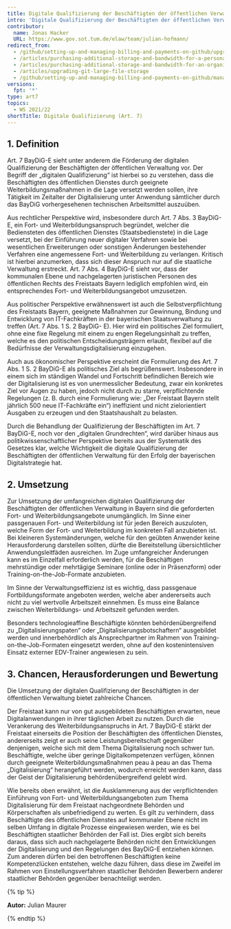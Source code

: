 ```yaml
---
title: Digitale Qualifizierung der Beschäftigten der öffentlichen Verwaltung - Art. 7 BayDiG-E
intro: 'Digitale Qualifizierung der Beschäftigten der öffentlichen Verwaltung - Art. 7 BayDiG-E'
contributor:
  name: Jonas Hacker
  URL: https://www.gov.sot.tum.de/elaw/team/julian-hofmann/
redirect_from:
  - /github/setting-up-and-managing-billing-and-payments-on-github/upgrading-git-large-file-storage
  - /articles/purchasing-additional-storage-and-bandwidth-for-a-personal-account/
  - /articles/purchasing-additional-storage-and-bandwidth-for-an-organization/
  - /articles/upgrading-git-large-file-storage
  - /github/setting-up-and-managing-billing-and-payments-on-github/managing-billing-for-git-large-file-storage/upgrading-git-large-file-storage
versions:
  fpt: '*'
type: art7
topics:
  - WS 2021/22
shortTitle: Digitale Qualifizierung (Art. 7)
---
```



## 1. Definition

Art. 7 BayDiG-E sieht unter anderem die Förderung der digitalen Qualifizierung der Beschäftigten der öffentlichen Verwaltung vor. Der Begriff der „digitalen Qualifizierung“ ist hierbei so zu verstehen, dass die Beschäftigten des öffentlichen Dienstes durch geeignete Weiterbildungsmaßnahmen in die Lage versetzt werden sollen, ihre Tätigkeit im Zeitalter der Digitalisierung unter Anwendung sämtlicher durch das BayDiG vorhergesehenen technischen Arbeitsmittel auszuüben.

Aus rechtlicher Perspektive wird, insbesondere durch Art. 7 Abs. 3 BayDiG-E, ein Fort- und Weiterbildungsanspruch begründet, welcher die Bediensteten des öffentlichen Dienstes (Staatsbedienstete) in die Lage versetzt, bei der Einführung neuer digitaler Verfahren sowie bei wesentlichen Erweiterungen oder sonstigen Änderungen bestehender Verfahren eine angemessene Fort- und Weiterbildung zu verlangen. Kritisch ist hierbei anzumerken, dass sich dieser Anspruch nur auf die staatliche Verwaltung erstreckt. Art. 7 Abs. 4 BayDiG-E sieht vor, dass der kommunalen Ebene und nachgelagerten juristischen Personen des öffentlichen Rechts des Freistaats Bayern lediglich empfohlen wird, ein entsprechendes Fort- und Weiterbildungsangebot umzusetzen.

Aus politischer Perspektive erwähnenswert ist auch die Selbstverpflichtung des Freistaats Bayern, geeignete Maßnahmen zur Gewinnung, Bindung und Entwicklung von IT-Fachkräften in der bayerischen Staatsverwaltung zu treffen (Art. 7 Abs. 1 S. 2 BayDiG- E). Hier wird ein politisches Ziel formuliert, ohne eine fixe Regelung mit einem zu engen Regelungsinhalt zu treffen, welche es den politischen Entscheidungsträgern erlaubt, flexibel auf die Bedürfnisse der Verwaltungsdigitalisierung einzugehen.

Auch aus ökonomischer Perspektive erscheint die Formulierung des Art. 7 Abs. 1 S. 2 BayDiG-E als politisches Ziel als begrüßenswert. Insbesondere in einem sich im ständigen Wandel und Fortschritt befindlichen Bereich wie der Digitalisierung ist es von unermesslicher Bedeutung, zwar ein konkretes Ziel vor Augen zu haben, jedoch nicht durch zu starre, verpflichtende Regelungen (z. B. durch eine Formulierung wie: „Der Freistaat Bayern stellt jährlich 500 neue IT-Fachkräfte ein“) ineffizient und nicht zielorientiert Ausgaben zu erzeugen und den Staatshaushalt zu belasten.

Durch die Behandlung der Qualifizierung der Beschäftigten im Art. 7 BayDiG-E, noch vor den „digitalen Grundrechten“, wird darüber hinaus aus politikwissenschaftlicher Perspektive bereits aus der Systematik des Gesetzes klar, welche Wichtigkeit die digitale Qualifizierung der Beschäftigten der öffentlichen Verwaltung für den Erfolg der bayerischen Digitalstrategie hat.

## 2. Umsetzung

Zur Umsetzung der umfangreichen digitalen Qualifizierung der Beschäftigten der öffentlichen Verwaltung in Bayern sind die geforderten Fort- und Weiterbildungsangebote unumgänglich. Im Sinne einer passgenauen Fort- und Weiterbildung ist für jeden Bereich auszuloten, welche Form der Fort- und Weiterbildung im konkreten Fall anzubieten ist. Bei kleineren Systemänderungen, welche für den geübten Anwender keine Herausforderung darstellen sollten, dürfte die Bereitstellung übersichtlicher Anwendungsleitfäden ausreichen. Im Zuge umfangreicher Änderungen kann es im Einzelfall erforderlich werden, für die Beschäftigen mehrstündige oder mehrtägige Seminare (online oder in Präsenzform) oder Training-on-the-Job-Formate anzubieten.

Im Sinne der Verwaltungseffizienz ist es wichtig, dass passgenaue Fortbildungsformate angeboten werden, welche aber andererseits auch nicht zu viel wertvolle Arbeitszeit einnehmen. Es muss eine Balance zwischen Weiterbildungs- und Arbeitszeit gefunden werden.

Besonders technologieaffine Beschäftigte könnten behördenübergreifend zu „Digitalisierungspaten“ oder „Digitalisierungsbotschaftern“ ausgebildet werden und innerbehördlich als Ansprechpartner im Rahmen von Training-on-the-Job-Formaten eingesetzt werden, ohne auf den kostenintensiven Einsatz externer EDV-Trainer angewiesen zu sein.

## 3. Chancen, Herausforderungen und Bewertung

Die Umsetzung der digitalen Qualifizierung der Beschäftigten in der öffentlichen Verwaltung bietet zahlreiche Chancen.

Der Freistaat kann nur von gut ausgebildeten Beschäftigten erwarten, neue Digitalanwendungen in ihrer täglichen Arbeit zu nutzen. Durch die Verankerung des Weiterbildungsanspruchs in Art. 7 BayDiG-E stärkt der Freistaat einerseits die Position der Beschäftigten des öffentlichen Dienstes, andererseits zeigt er auch seine Leistungsbereitschaft gegenüber denjenigen, welche sich mit dem Thema Digitalisierung noch schwer tun. Beschäftigte, welche über geringe Digitalkompetenzen verfügen, können durch geeignete Weiterbildungsmaßnahmen peau à peau an das Thema „Digitalisierung“ herangeführt werden, wodurch erreicht werden kann, dass der Geist der Digitalisierung behördenübergreifend gelebt wird.

Wie bereits oben erwähnt, ist die Ausklammerung aus der verpflichtenden Einführung von Fort- und Weiterbildungsangeboten zum Thema Digitalisierung für dem Freistaat nachgeordnete Behörden und Körperschaften als unbefriedigend zu werten. Es gilt zu verhindern, dass Beschäftigte des öffentlichen Dienstes auf kommunaler Ebene nicht im selben Umfang in digitale Prozesse eingewiesen werden, wie es bei Beschäftigten staatlicher Behörden der Fall ist. Dies ergibt sich bereits daraus, dass sich auch nachgelagerte Behörden nicht den Entwicklungen der Digitalisierung und den Regelungen des BayDiG-E entziehen können. Zum anderen dürfen bei den betroffenen Beschäftigten keine Kompetenzlücken entstehen, welche dazu führen, dass diese im Zweifel im Rahmen von Einstellungsverfahren staatlicher Behörden Bewerbern anderer staatlicher Behörden gegenüber benachteiligt werden.

{% tip %}

**Autor:** Julian Maurer

{% endtip %}
